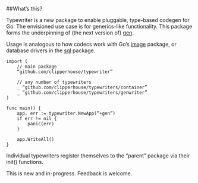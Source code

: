 ##What’s this?

Typewriter is a new package to enable pluggable, type-based codegen for Go. The envisioned use case is for generics-like functionality. This package forms the underpinning of (the next version of) [gen](https://github.com/clipperhouse/gen/tree/typewriter).

Usage is analogous to how codecs work with Go’s [image](http://golang.org/pkg/image/) package, or database drivers in the [sql](http://golang.org/pkg/database/sql/) package.

    import (
        // main package
    	“github.com/clipperhouse/typewriter”
    	
    	// any number of typewriters 
    	_ “github.com/clipperhouse/typewriters/container”
    	_ “github.com/clipperhouse/typewriters/genwriter”
    )
    
    func main() {
    	app, err := typewriter.NewApp(”+gen”)
    	if err != nil {
    		panic(err)
    	}
    
    	app.WriteAll()
    }

Individual typewriters register themselves to the “parent” package via their init() functions.

This is new and in-progress. Feedback is welcome.
